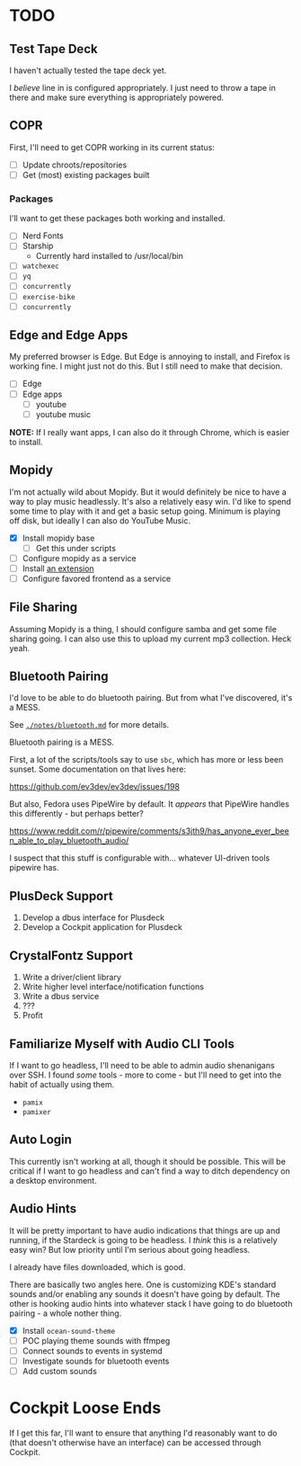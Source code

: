 # TODO

## Test Tape Deck

I haven't actually tested the tape deck yet.

I *believe* line in is configured appropriately. I just need to throw a tape in there and make sure everything is appropriately powered.

## COPR

First, I'll need to get COPR working in its current status:

- [ ] Update chroots/repositories
- [ ] Get (most) existing packages built

### Packages

I'll want to get these packages both working and installed.

- [ ] Nerd Fonts
- [ ] Starship
  - Currently hard installed to /usr/local/bin
- [ ] `watchexec`
- [ ] `yq`
- [ ] `concurrently`
- [ ] `exercise-bike`
- [ ] `concurrently`

## Edge and Edge Apps

My preferred browser is Edge. But Edge is annoying to install, and Firefox is working fine. I might just not do this. But I still need to make that decision.

- [ ] Edge
- [ ] Edge apps
  - [ ] youtube
  - [ ] youtube music

**NOTE:** If I really want apps, I can also do it through Chrome, which is easier to install.

## Mopidy

I'm not actually wild about Mopidy. But it would definitely be nice to have a way to play music headlessly. It's also a relatively easy win. I'd like to spend some time to play with it and get a basic setup going. Minimum is playing off disk, but ideally I can also do YouTube Music.

- [x] Install mopidy base
  - [ ] Get this under scripts
- [ ] Configure mopidy as a service
- [ ] Install [an extension](https://mopidy.com/ext/)
- [ ] Configure favored frontend as a service

## File Sharing

Assuming Mopidy is a thing, I should configure samba and get some file sharing going. I can also use this to upload my current mp3 collection. Heck yeah.

## Bluetooth Pairing

I'd love to be able to do bluetooth pairing. But from what I've discovered, it's a MESS.

See [`./notes/bluetooth.md`](./notes/bluetooth.md) for more details.

Bluetooth pairing is a MESS.

First, a lot of the scripts/tools say to use `sbc`, which has more or less
been sunset. Some documentation on that lives here:

<https://github.com/ev3dev/ev3dev/issues/198>

But also, Fedora uses PipeWire by default. It _appears_ that PipeWire handles
this differently - but perhaps better?

<https://www.reddit.com/r/pipewire/comments/s3jth9/has_anyone_ever_been_able_to_play_bluetooth_audio/>

I suspect that this stuff is configurable with... whatever UI-driven tools
pipewire has.

## PlusDeck Support

1. Develop a dbus interface for Plusdeck
2. Develop a Cockpit application for Plusdeck

## CrystalFontz Support

1. Write a driver/client library
2. Write higher level interface/notification functions
3. Write a dbus service
4. ???
5. Profit

## Familiarize Myself with Audio CLI Tools

If I want to go headless, I'll need to be able to admin audio shenanigans over SSH. I found *some* tools - more to come - but I'll need to get into the habit of actually using them.

- `pamix`
- `pamixer`

## Auto Login

This currently isn't working at all, though it should be possible. This will be critical if I want to go headless and can't find a way to ditch dependency on a desktop environment.

## Audio Hints

It will be pretty important to have audio indications that things are up and running, if the Stardeck is going to be headless. I *think* this is a relatively easy win? But low priority until I'm serious about going headless.

I already have files downloaded, which is good.

There are basically two angles here. One is customizing KDE's standard sounds and/or enabling any sounds it doesn't have going by default. The other is hooking audio hints into whatever stack I have going to do bluetooth pairing - a whole nother thing.

- [x] Install `ocean-sound-theme`
- [ ] POC playing theme sounds with ffmpeg
- [ ] Connect sounds to events in systemd
- [ ] Investigate sounds for bluetooth events
- [ ] Add custom sounds

# Cockpit Loose Ends

If I get this far, I'll want to ensure that anything I'd reasonably want to do (that doesn't otherwise have an interface) can be accessed through Cockpit.
